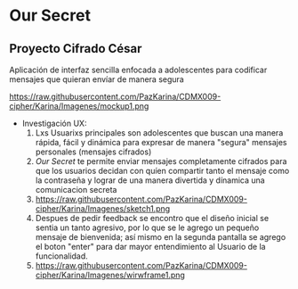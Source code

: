 # Our Secret

## Proyecto Cifrado César
Aplicación de interfaz sencilla enfocada a adolescentes para codificar 
mensajes que quieran envíar de manera segura

https://raw.githubusercontent.com/PazKarina/CDMX009-cipher/Karina/Imagenes/mockup1.png

* Investigación UX:
  1. Lxs Usuarixs principales son adolescentes que buscan una manera rápida, fácil y dinámica para expresar de manera "segura" mensajes personales (mensajes cifrados)
  2. _Our Secret_ te permite enviar mensajes completamente cifrados para que los usuarios decidan con quíen compartir tanto el mensaje como la contraseña y lograr de una manera divertida y dínamica una comunicacion secreta 
  3. https://raw.githubusercontent.com/PazKarina/CDMX009-cipher/Karina/Imagenes/sketch1.png
  4. Despues de pedir feedback se encontro que el diseño inicial se sentia un tanto agresivo, por lo que se le agrego un pequeño mensaje de bienvenida; así mismo en la segunda pantalla se agrego el boton "enter" para dar mayor entendimiento al Usuario de la funcionalidad.
  5. https://raw.githubusercontent.com/PazKarina/CDMX009-cipher/Karina/Imagenes/wirwframe1.png

  
